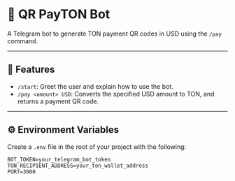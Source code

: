 # 🤖 QR PayTON Bot

A Telegram bot to generate TON payment QR codes in USD using the `/pay` command.

---

## 🚀 Features

- `/start`: Greet the user and explain how to use the bot.
- `/pay <amount> USD`: Converts the specified USD amount to TON, and returns a payment QR code.

---

## ⚙️ Environment Variables

Create a `.env` file in the root of your project with the following:

```env
BOT_TOKEN=your_telegram_bot_token
TON_RECIPIENT_ADDRESS=your_ton_wallet_address
PORT=3000
